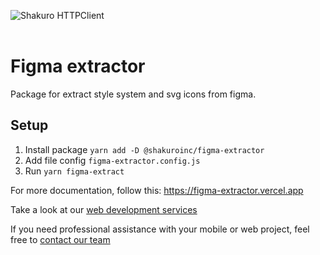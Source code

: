 ![Shakuro HTTPClient](title-image.png)
<br><br>

# Figma extractor

Package for extract style system and svg icons from figma.

## Setup

1. Install package `yarn add -D @shakuroinc/figma-extractor`
2. Add file config `figma-extractor.config.js`
3. Run `yarn figma-extract`

For more documentation, follow this: https://figma-extractor.vercel.app

Take a look at our <a href="https://shakuro.com/services/web-dev/?utm_source=github&utm_medium=repository&utm_campaign=figma-extractor">web development services</a>

If you need professional assistance with your mobile or web project, feel free to <a href="https://shakuro.com/get-in-touch/?utm_source=github&utm_medium=repository&utm_campaign=figma-extractor">contact our team</a>
